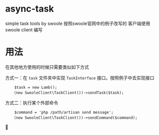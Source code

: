# async-task
simple task tools by swoole
按照swoole官网中的例子改写的
客户端使用 swoole client 编写


# 用法


在其他地方使用的时候只需要类似如下方式

方式一：在 `task` 文件夹中实现 `TaskInterface` 接口。按照例子中去实现接口
```
    $task = new Lamb();
   （new SwooleClient\TaskClient())->sendTask($task);
```

方式二：执行某个外部命令

```
    $command = 'php /path/artisan send message';
   （new SwooleClient\TaskClient())->sendCommand($command);
```

:dog: